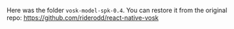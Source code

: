 Here was the folder `vosk-model-spk-0.4`. You can restore it from the original repo: https://github.com/riderodd/react-native-vosk